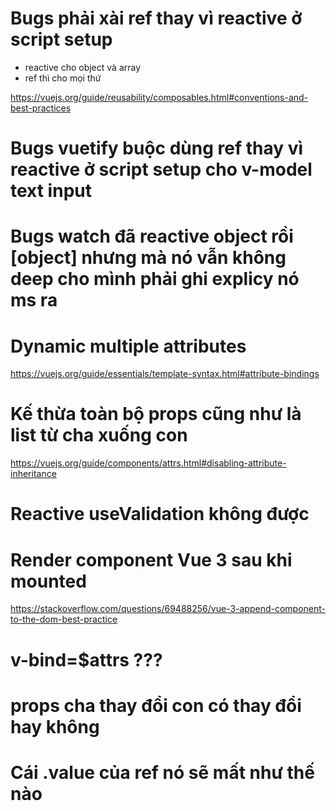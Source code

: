 # Bugs phải xài ref thay vì reactive ở script setup

- reactive cho object và array
- ref thì cho mọi thứ

https://vuejs.org/guide/reusability/composables.html#conventions-and-best-practices

# Bugs vuetify buộc dùng ref thay vì reactive ở script setup cho v-model text input

# Bugs watch đã reactive object rồi [object] nhưng mà nó vẫn không deep cho mình phải ghi explicy nó ms ra

# Dynamic multiple attributes

https://vuejs.org/guide/essentials/template-syntax.html#attribute-bindings

# Kế thừa toàn bộ props cũng như là list từ cha xuống con

https://vuejs.org/guide/components/attrs.html#disabling-attribute-inheritance

# Reactive useValidation không được

# Render component Vue 3 sau khi mounted

https://stackoverflow.com/questions/69488256/vue-3-append-component-to-the-dom-best-practice

# v-bind=$attrs ???

# props cha thay đổi con có thay đổi hay không

# Cái .value của ref nó sẽ mất như thế nào
